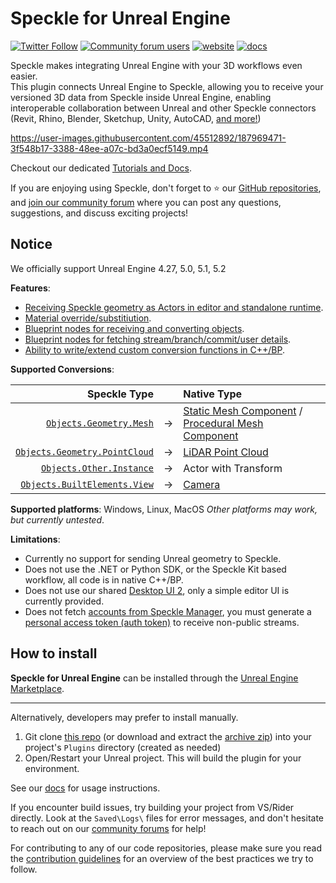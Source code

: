 # Speckle for Unreal Engine

[![Twitter Follow](https://img.shields.io/twitter/follow/SpeckleSystems?style=social)](https://twitter.com/SpeckleSystems) [![Community forum users](https://img.shields.io/discourse/users?server=https%3A%2F%2Fspeckle.community&style=flat-square&logo=discourse&logoColor=white)](https://speckle.community) [![website](https://img.shields.io/badge/https://-speckle.systems-royalblue?style=flat-square)](https://speckle.systems) [![docs](https://img.shields.io/badge/docs-speckle.guide-orange?style=flat-square&logo=read-the-docs&logoColor=white)](https://speckle.guide/user/unreal.html)

Speckle makes integrating Unreal Engine with your 3D workflows even easier. </br>
This plugin connects Unreal Engine to Speckle, allowing you to receive your versioned 3D data from Speckle inside Unreal Engine,
enabling interoperable collaboration between Unreal and other Speckle connectors (Revit, Rhino, Blender, Sketchup, Unity, AutoCAD, [and more!](https://speckle.systems/features/connectors/))


https://user-images.githubusercontent.com/45512892/187969471-3f548b17-3388-48ee-a07c-bd3a0ecf5149.mp4


Checkout our dedicated [Tutorials and Docs](https://speckle.systems/tag/unreal/).

If you are enjoying using Speckle, don't forget to ⭐ our [GitHub repositories](https://github.com/specklesystems),
and [join our community forum](https://speckle.community/) where you can post any questions, suggestions, and discuss exciting projects!

## Notice

We officially support Unreal Engine 4.27, 5.0, 5.1, 5.2

**Features**:
- [Receiving Speckle geometry as Actors in editor and standalone runtime](https://speckle.systems/tutorials/getting-started-with-speckle-for-unreal/).
- [Material override/substitiution](https://speckle.guide/user/unreal.html#material-converter).
- [Blueprint nodes for receiving and converting objects](https://speckle.guide/user/unreal.html#usage-blueprint).
- [Blueprint nodes for fetching stream/branch/commit/user details](https://speckle.systems/tutorials/unreal-engine-blueprint-nodes-fetch-stream-branch-commit-info-and-more/).
- [Ability to write/extend custom conversion functions in C++/BP](https://speckle.systems/tutorials/unreal-developing-custom-conversion-logic/).

**Supported Conversions**:

 Speckle Type |  | Native Type |
| ---: | :---: | :--- |
| [`Objects.Geometry.Mesh`](https://github.com/specklesystems/speckle-sharp/blob/main/Objects/Objects/Geometry/Mesh.cs) | → | [Static Mesh Component](https://docs.unrealengine.com/4.27/en-US/API/Runtime/Engine/Components/UStaticMeshComponent/) /<br/> [Procedural Mesh Component](https://docs.unrealengine.com/4.27/en-US/API/Plugins/ProceduralMeshComponent/UProceduralMeshComponent/) |
| [`Objects.Geometry.PointCloud`](https://github.com/specklesystems/speckle-sharp/blob/main/Objects/Objects/Geometry/Pointcloud.cs) | → | [LiDAR Point Cloud](https://docs.unrealengine.com/4.27/en-US/WorkingWithContent/LidarPointCloudPlugin/LidarPointCloudPluginReference/) |
| [`Objects.Other.Instance`](https://github.com/specklesystems/speckle-sharp/blob/main/Objects/Objects/Other/Instance.cs) | → | Actor with Transform |
| [`Objects.BuiltElements.View`](https://github.com/specklesystems/speckle-sharp/blob/main/Objects/Objects/BuiltElements/View.cs) | → | [Camera](https://docs.unrealengine.com/4.27/en-US/InteractiveExperiences/Framework/Camera/) |

**Supported platforms**: Windows, Linux, MacOS
*Other platforms may work, but currently untested*.


**Limitations**:
- Currently no support for sending Unreal geometry to Speckle.
- Does not use the .NET or Python SDK, or the Speckle Kit based workflow, all code is in native C++/BP.
- Does not use our shared [Desktop UI 2](https://speckle.guide/user/ui2.html), only a simple editor UI is currently provided.
- Does not fetch [accounts from Speckle Manager](https://speckle.guide/user/manager.html#logging-in-adding-accounts), you must generate a [personal access token (auth token)](https://speckle.guide/dev/tokens.html#personal-access-tokens) to receive non-public streams.

## How to install

**Speckle for Unreal Engine** can be installed through the [Unreal Engine Marketplace](https://www.unrealengine.com/marketplace/en-US/product/speckle-for-unreal-engine).

---

Alternatively, developers may prefer to install manually.
1. Git clone [this repo](https://github.com/specklesystems/speckle-unreal) (or download and extract the [archive zip](https://github.com/specklesystems/speckle-unreal/archive/refs/heads/main.zip)) into your project's `Plugins` directory (created as needed)
2. Open/Restart your Unreal project. This will build the plugin for your environment.

See our [docs](https://speckle.guide/user/unreal.html) for usage instructions.

If you encounter build issues, try building your project from VS/Rider directly. Look at the `Saved\Logs\` files for error messages,
and don't hesitate to reach out on our [community forums](https://speckle.community) for help!

For contributing to any of our code repositories, please make sure you read the [contribution guidelines](https://github.com/specklesystems/speckle-sharp/blob/main/.github/CONTRIBUTING.md) for an overview of the best practices we try to follow.
